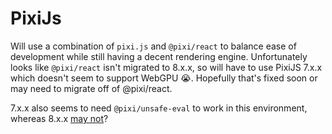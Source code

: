 # PixiJs

Will use a combination of `pixi.js` and `@pixi/react` to balance ease of development while still having a decent rendering engine. Unfortunately looks like `@pixi/react` isn't migrated to 8.x.x, so will have to use PixiJS 7.x.x which doesn't seem to support WebGPU 😭. Hopefully that's fixed soon or may need to migrate off of @pixi/react.

7.x.x also seems to need `@pixi/unsafe-eval` to work in this environment, whereas 8.x.x [may not](https://github.com/pixijs/pixijs/blob/3f4ab76e0d40ddf42192c965a46161e36af97af4/src/unsafe-eval/init.ts)?
